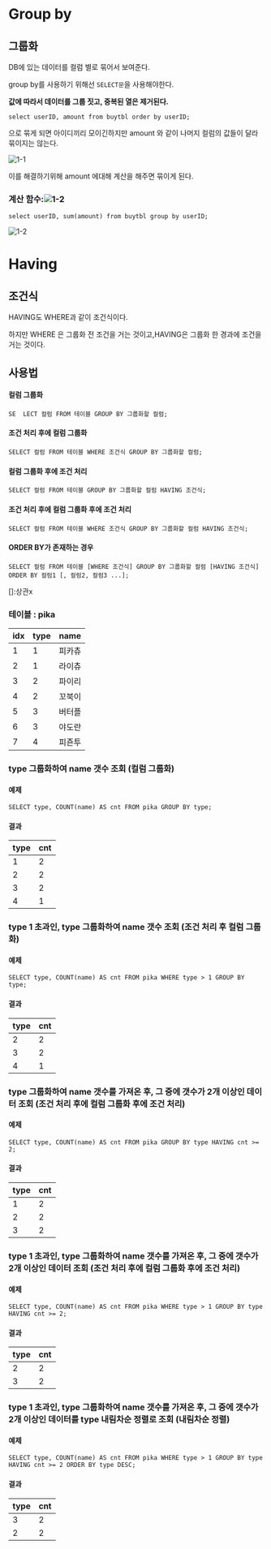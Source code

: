 # Group by

## 그룹화

DB에 있는 데이터를  컬럼 별로 묶어서 보여준다.

group by를 사용하기 위해선 `SELECT문`을 사용해야한다.

**값에 따라서 데이터를 그룹 짓고, 중복된 열은 제거된다.**

```mysql
select userID, amount from buytbl order by userID;
```

으로 묶게 되면 아이디끼리 모이긴하지만 amount 와 같이 나머지 컬럼의 값들이 달라 묶이지는 않는다.

![1-1](.\1-1.PNG)

이를 해결하기위해 amount 에대해 계산을 해주면 묶이게 된다.

### 계산 함수:![1-2](.\1-2.PNG)

```mysql
select userID, sum(amount) from buytbl group by userID;
```

![1-2](.\1-3.PNG)

# Having

## 조건식

HAVING도 WHERE과 같이 조건식이다.

하지만 WHERE 은 그룹화 전 조건을 거는 것이고,HAVING은 그룹화 한 경과에 조건을 거는 것이다.

## 사용법

#### 컬럼 그룹화

```mysql
SE	LECT 컬럼 FROM 테이블 GROUP BY 그룹화할 컬럼;
```

#### 조건 처리 후에 컬럼 그룹화

```mysql
SELECT 컬럼 FROM 테이블 WHERE 조건식 GROUP BY 그룹화할 컬럼;
```

#### 컬럼 그룹화 후에 조건 처리

```mysql
SELECT 컬럼 FROM 테이블 GROUP BY 그룹화할 컬럼 HAVING 조건식;
```

#### 조건 처리 후에 컬럼 그룹화 후에 조건 처리

```mysql
SELECT 컬럼 FROM 테이블 WHERE 조건식 GROUP BY 그룹화할 컬럼 HAVING 조건식;
```

#### ORDER BY가 존재하는 경우

```
SELECT 컬럼 FROM 테이블 [WHERE 조건식] GROUP BY 그룹화할 컬럼 [HAVING 조건식] ORDER BY 컬럼1 [, 컬럼2, 컬럼3 ...];
```

[]:상관x



### 테이블 : pika

| **idx** | **type** | **name** |
| ------- | -------- | -------- |
| 1       | 1        | 피카츄   |
| 2       | 1        | 라이츄   |
| 3       | 2        | 파이리   |
| 4       | 2        | 꼬북이   |
| 5       | 3        | 버터플   |
| 6       | 3        | 야도란   |
| 7       | 4        | 피죤투   |

### type 그룹화하여 name 갯수 조회 (컬럼 그룹화)

#### 예제

```
SELECT type, COUNT(name) AS cnt FROM pika GROUP BY type;
```

#### 결과

| **type** | **cnt** |
| -------- | ------- |
| 1        | 2       |
| 2        | 2       |
| 3        | 2       |
| 4        | 1       |





### type 1 초과인, type 그룹화하여 name 갯수 조회 (조건 처리 후 컬럼 그룹화)

#### 예제

```
SELECT type, COUNT(name) AS cnt FROM pika WHERE type > 1 GROUP BY type;
```

#### 결과

| **type** | **cnt** |
| -------- | ------- |
| 2        | 2       |
| 3        | 2       |
| 4        | 1       |





### type 그룹화하여 name 갯수를 가져온 후, 그 중에 갯수가 2개 이상인 데이터 조회 (조건 처리 후에 컬럼 그룹화 후에 조건 처리)

#### 예제

```
SELECT type, COUNT(name) AS cnt FROM pika GROUP BY type HAVING cnt >= 2;
```

#### 결과

| **type** | **cnt** |
| -------- | ------- |
| 1        | 2       |
| 2        | 2       |
| 3        | 2       |





### type 1 초과인, type 그룹화하여 name 갯수를 가져온 후, 그 중에 갯수가 2개 이상인 데이터 조회 (조건 처리 후에 컬럼 그룹화 후에 조건 처리)

#### 예제

```
SELECT type, COUNT(name) AS cnt FROM pika WHERE type > 1 GROUP BY type HAVING cnt >= 2;
```

#### 결과

| **type** | **cnt** |
| -------- | ------- |
| 2        | 2       |
| 3        | 2       |





### type 1 초과인, type 그룹화하여 name 갯수를 가져온 후, 그 중에 갯수가 2개 이상인 데이터를 type 내림차순 정렬로 조회 (내림차순 정렬)

#### 예제

```
SELECT type, COUNT(name) AS cnt FROM pika WHERE type > 1 GROUP BY type HAVING cnt >= 2 ORDER BY type DESC;
```

#### 결과

| **type** | **cnt** |
| -------- | ------- |
| 3        | 2       |
| 2        | 2       |